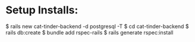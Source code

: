 # Setup Installs:
  $ rails new cat-tinder-backend -d postgresql -T
  $ cd cat-tinder-backend
  $ rails db:create
  $ bundle add rspec-rails
  $ rails generate rspec:install

  